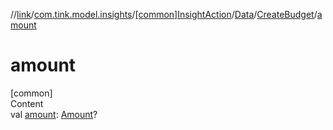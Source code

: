 //[link](../../../../index.md)/[com.tink.model.insights](../../../index.md)/[[common]InsightAction](../../index.md)/[Data](../index.md)/[CreateBudget](index.md)/[amount](amount.md)



# amount  
[common]  
Content  
val [amount](amount.md): [Amount](../../../../com.tink.model.misc/[common]-amount/index.md)?  



